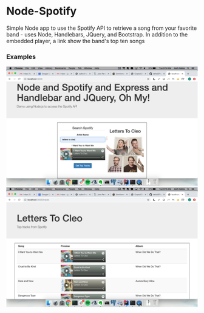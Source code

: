 # Node-Spotify



Simple Node app to use the Spotify API to retrieve a song from your favorite band - uses Node, Handlebars, JQuery, and Bootstrap. In addition to the embedded player, a link show the band's top ten songs

### Examples
<img src="SS1.png" size="300px">

<img src="SS2.png" size="300px">
